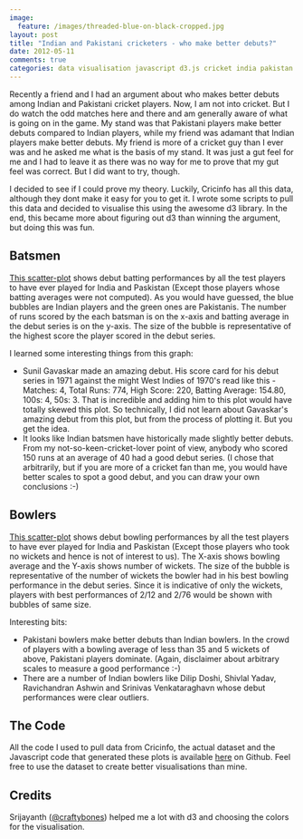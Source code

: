```yaml
---
image:
  feature: /images/threaded-blue-on-black-cropped.jpg
layout: post
title: "Indian and Pakistani cricketers - who make better debuts?"
date: 2012-05-11
comments: true
categories: data visualisation javascript d3.js cricket india pakistan
---
```

Recently a friend and I had an argument about who makes better debuts among Indian and Pakistani cricket players. Now, I am not into cricket. But I do watch the odd matches here and there and am generally aware of what is going on in the game. My stand was that Pakistani players make better debuts compared to Indian players, while my friend was adamant that Indian players make better debuts. My friend is more of a cricket guy than I ever was and he asked me what is the basis of my stand. It was just a gut feel for me and I had to leave it as there was no way for me to prove that my gut feel was correct. But I did want to try, though.

I decided to see if I could prove my theory. Luckily, Cricinfo has all this data, although they dont make it easy for you to get it. I wrote some scripts to pull this data and decided to visualise this using the awesome d3 library. In the end, this became more about figuring out d3 than winning the argument, but doing this was fun.

<!--more-->
## Batsmen

[This scatter-plot](/visualizations/debuts/batsmen.html) shows debut batting performances by all the test players to have ever played for India and Paskistan (Except those players whose batting averages were not computed). As you would have guessed, the blue bubbles are Indian players and the green ones are Pakistanis. The number of runs scored by the each batsman is on the x-axis and batting average in the debut series is on the y-axis. The size of the bubble is representative of the highest score the player scored in the debut series.

I learned some interesting things from this graph:

* Sunil Gavaskar made an amazing debut. His score card for his debut series in 1971 against the might West Indies of 1970's read like this - Matches: 4, Total Runs: 774, High Score: 220, Batting Average: 154.80, 100s: 4, 50s: 3. That is incredible and adding him to this plot would have totally skewed this plot. So technically, I did not learn about Gavaskar's amazing debut from this plot, but from the process of plotting it. But you get the idea.
* It looks like Indian batsmen have historically made slightly better debuts. From my not-so-keen-cricket-lover point of view, anybody who scored 150 runs at an average of 40 had a good debut series. (I chose that arbitrarily, but if you are more of a cricket fan than me, you would have better scales to spot a good debut, and you can draw your own conclusions :-)


## Bowlers

[This scatter-plot](/visualizations/debuts/bowlers.html) shows debut bowling performances by all the test players to have ever played for India and Paskistan (Except those players who took no wickets and hence is not of interest to us). The X-axis shows bowling average and the Y-axis shows number of wickets. The size of the bubble is representative of the number of wickets the bowler had in his best bowling performance in the debut series. Since it is indicative of only the wickets, players with best performances of 2/12 and 2/76 would be shown with bubbles of same size.

Interesting bits:

* Pakistani bowlers make better debuts than Indian bowlers. In the crowd of players with a bowling average of less than 35 and 5 wickets of above, Pakistani players dominate. (Again, disclaimer about arbitrary scales to measure a good performance :-)
* There are a number of Indian bowlers like Dilip Doshi, Shivlal Yadav, Ravichandran Ashwin and Srinivas Venkataraghavn whose debut performances were clear outliers.


## The Code

All the code I used to pull data from Cricinfo, the actual dataset and the Javascript code that generated these plots is available [here](https://github.com/sdqali/debuts) on Github. Feel free to use the dataset to create better visualisations than mine.

## Credits

Srijayanth ([@craftybones](https://twitter.com/craftybones)) helped me a lot with d3 and choosing the colors for the visualisation.

